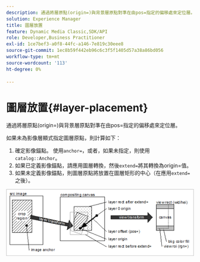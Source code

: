 ```yaml
---
description: 通過將層原點(origin=)與背景層原點對準在由pos=指定的偏移處來定位層。
solution: Experience Manager
title: 圖層放置
feature: Dynamic Media Classic,SDK/API
role: Developer,Business Practitioner
exl-id: 1ce7bef3-a0f8-44fc-a146-7e819c30eee8
source-git-commit: 1ec8b59f442eb96c6c3f5f1405d57a38a86bd056
workflow-type: tm+mt
source-wordcount: '113'
ht-degree: 0%

---
```


# 圖層放置{#layer-placement}

通過將層原點(origin=)與背景層原點對準在由pos=指定的偏移處來定位層。

如果未為影像層顯式指定圖層原點，則計算如下：

1. 確定影像錨點。 使用`anchor=`，或者，如果未指定，則使用`catalog::Anchor`。
1. 如果已定義影像錨點，請應用圖層轉換，然後`extend=`將其轉換為origin=值。
1. 如果未定義影像錨點，則圖層原點將放置在圖層矩形的中心（在應用`extend=`之後）。

![](assets/layerplacement.png)
